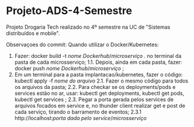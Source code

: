 # Projeto-ADS-4-Semestre
Projeto Drogaria Tech realizado no 4º semestre na UC de "Sistemas distribuídos e mobile".

Observaçoes do commit:
Quando utilizar o Docker/Kubernetes:
 1. Fazer: docker build -t *nome Dockerhub*/*microserviço* .  no terminal da pasta de cada microsserviço;
    1.1. Depois, ainda em cada pasta, fazer: docker push *nome Dockerhub*/*microserviço* ;
 2. Em um terminal para a pasta implantacao/kubernetes, fazer o código: kubectl apply -f *nome do arquivo*
    2.1. Fazer o mesmo código para todos os arquivos da pasta;
    2.2. Para checkar se os deployments/pods e services estão no ar, usar: kubectl get deployments, kubectl get pods, kubectl get services ;
    2.3. Pegar a porta gerada pelos services de arquivos focados em service e, no thunder client realizar get e post de cada serviço, tirando o barramento de eventos;
        2.3.1 http://localhost:*porta dada pelo service*/*microsserviço*
